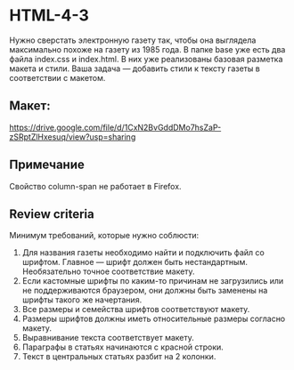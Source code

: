 # HTML-4-3
Нужно сверстать электронную газету так, чтобы она выглядела максимально похоже на газету из 1985 года.
В папке base уже есть два файла index.css и index.html. В них уже реализованы базовая разметка макета и стили. Ваша задача — добавить стили к тексту газеты в соответствии с макетом.

## Макет:
https://drive.google.com/file/d/1CxN2BvGddDMo7hsZaP-zSRptZlHxesuq/view?usp=sharing

## Примечание
Свойство column-span не работает в Firefox.
## Review criteria
Минимум требований, которые нужно соблюсти:
1. Для названия газеты необходимо найти и подключить файл со шрифтом. Главное — шрифт должен быть нестандартным. Необязательно точное соответствие макету.
2. Если кастомные шрифты по каким-то причинам не загрузились или не поддерживаются браузером, они должны быть заменены на шрифты такого же начертания.
3. Все размеры и семейства шрифтов соответствуют макету.
4. Размеры шрифтов должны иметь относительные размеры согласно макету.
5. Выравнивание текста соответствует макету.
6. Параграфы в статьях начинаются с красной строки.
7. Текст в центральных статьях разбит на 2 колонки.
